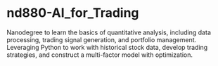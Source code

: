 # nd880-AI_for_Trading
Nanodegree to learn the basics of quantitative analysis, including data processing, trading signal generation, and portfolio management. Leveraging Python to work with historical stock data, develop trading strategies, and construct a multi-factor model with optimization.
